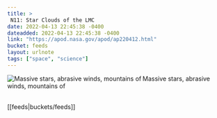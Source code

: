 ```yaml
---
title: > 
 N11: Star Clouds of the LMC  
date: 2022-04-13 22:45:38 -0400
dateadded: 2022-04-13 22:45:38 -0400
link: "https://apod.nasa.gov/apod/ap220412.html"
bucket: feeds
layout: urlnote
tags: ["space", "science"]
--- 
```

<p><a href="https://apod.nasa.gov/apod/ap220412.html"><img src="https://apod.nasa.gov/apod/calendar/S_220412.jpg" align="left" alt="Massive stars, abrasive winds, mountains of " border="0" /></a> Massive stars, abrasive winds, mountains of </p><br clear="all"/>
 <!-- end excerpt --> 
<div class='bucket'>[[feeds|buckets/feeds]]</div> 
